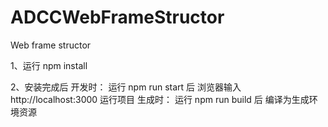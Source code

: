 # ADCCWebFrameStructor
Web frame structor

1、运行  npm install

2、安装完成后
	开发时： 运行 npm run start  后 浏览器输入 http://localhost:3000 运行项目
	生成时： 运行 npm run build  后 编译为生成环境资源
